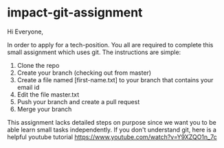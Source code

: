 # impact-git-assignment

Hi Everyone,

In order to apply for a tech-position. You all are required to complete this small assignment which uses git.
The instructions are simple:

1) Clone the repo
2) Create your branch (checking out from master)
3) Create a file named [first-name.txt] to your branch that contains your email id
4) Edit the file master.txt
5) Push your branch and create a pull request
6) Merge your branch

This assignment lacks detailed steps on purpose since we want you to be able learn small tasks independently. If you don't understand git, here is a helpful youtube tutorial https://www.youtube.com/watch?v=Y9XZQO1n_7c





